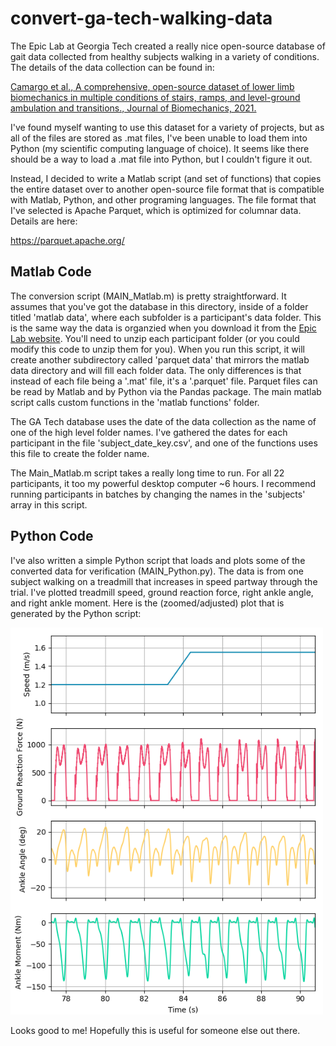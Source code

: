 # convert-ga-tech-walking-data

The Epic Lab at Georgia Tech created a really nice open-source database of gait data collected from healthy subjects walking in a variety of conditions. The details of the data collection can be found in:

[Camargo et al., A comprehensive, open-source dataset of lower limb
biomechanics in multiple conditions of stairs, ramps, and level-ground
ambulation and transitions., Journal of Biomechanics, 2021.](https://www.sciencedirect.com/science/article/pii/S0021929021001007)

I've found myself wanting to use this dataset for a variety of projects, but as all of the files are stored as .mat files, I've been unable to load
them into Python (my scientific computing language of choice). It seems like there should be a way to load a .mat file into Python, but I couldn't
figure it out.

Instead, I decided to write a Matlab script (and set of functions) that copies the entire dataset over to another open-source file format that is compatible with Matlab, Python, and other programing languages. The file format that I've selected is Apache Parquet, which is optimized for columnar data. Details are here:

https://parquet.apache.org/

## Matlab Code

The conversion script (MAIN_Matlab.m) is pretty straightforward. It assumes that you've got the database in this directory, inside of a folder titled 'matlab data', where each subfolder is a participant's data folder. This is the same way the data is organzied when you download it from the [Epic Lab website](https://www.epic.gatech.edu/opensource-biomechanics-camargo-et-al/). You'll need to unzip each participant folder (or you could modify this code to unzip them for you). When you run this script, it will create another subdirectory called 'parquet data' that mirrors the matlab data directory and will fill each folder data. The only differences is that instead of each file being a '.mat' file, it's a '.parquet' file. Parquet files can be read by Matlab and by Python via the Pandas package. The main matlab script calls custom functions in the 'matlab functions' folder. 

The GA Tech database uses the date of the data collection as the name of one of the high level folder names. I've gathered the dates for each participant in the file 'subject_date_key.csv', and one of the functions uses this file to create the folder name.

The Main_Matlab.m script takes a really long time to run. For all 22 participants, it too my powerful desktop computer ~6 hours. I recommend running participants in batches by changing the names in the 'subjects' array in this script.

## Python Code

I've also written a simple Python script that loads and plots some of the converted data for verification (MAIN_Python.py). The data is from one subject walking on a treadmill that increases in speed partway through the trial. I've plotted treadmill speed, ground reaction force, right ankle angle, and right ankle moment. Here is the (zoomed/adjusted) plot that is generated by the Python script:

<img src="python_script_output.png" width=500>

Looks good to me! Hopefully this is useful for someone else out there. 

